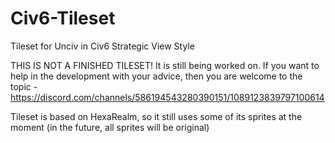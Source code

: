 # Civ6-Tileset
Tileset for Unciv in Civ6 Strategic View Style

THIS IS NOT A FINISHED TILESET! It is still being worked on.
If you want to help in the development with your advice, then you are welcome to the topic - https://discord.com/channels/586194543280390151/1089123839797100614

Tileset is based on HexaRealm, so it still uses some of its sprites at the moment (in the future, all sprites will be original)
